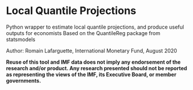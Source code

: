 # Local Quantile Projections
Python wrapper to estimate local quantile projections, and produce useful outputs for economists
Based on the QuantileReg package from statsmodels

Author: Romain Lafarguette, International Monetary Fund, August 2020

**Reuse of this  tool and  IMF data  does not  imply any  endorsement of  the
research  and/or product.  Any research  presented should  not be  reported as
representing  the   views  of  the   IMF,  its  Executive  Board,   or  member
governments.**

